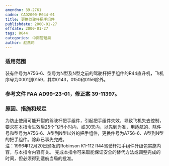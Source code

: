 ```yaml
---
amendno: 39-2761  
cadno: CAD2000-R044-01  
title: 更换驾驶杆把手组件  
publishdate: 2000-01-27  
effdate: 2000-01-27  
tags: R044  
categories: 中南管理局  
author: 赵燕莉  
---
```

  
### 适用范围  
装有件号为A756-6、型号为N型及N型之前的驾驶杆把手组件的R44直升机，飞机序号为0001到0159，其中0143，0150和0156除外。  
  
<!--more-->  
### 参考文件    FAA AD99-23-01，修正案 39-11397。  
  
### 原因、措施和规定  
为防止使用可能开裂的驾驶杆把手组件，引起把手组件失效，导致飞机失去控制，要求在本指令生效后25个飞行小时内，或30天内，以先到为准，用适航的、除件号和型号为A756-6、A型到N型以外的把手组件，更换件号为A756-6、A型到N型的把手组件。除非已事先完成。  
    注：1996年12月20日颁发的Robinson K1-112 R44驾驶杆把手组件升级包实施内容，与本指令内容有关。     完成本指令可采取能保证安全的替代方法或调整完成的时间，但必须得到适航当局的批准。  
